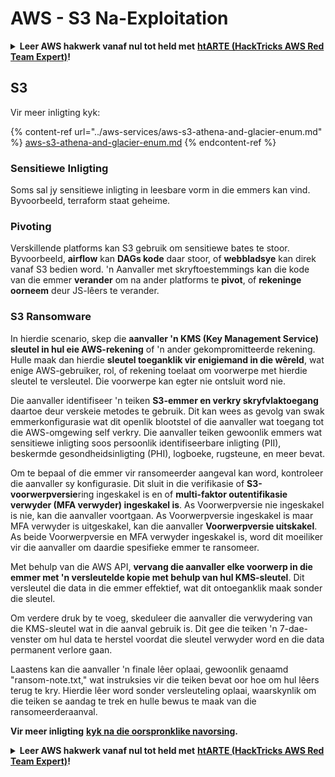 # AWS - S3 Na-Exploitation

<details>

<summary><strong>Leer AWS hakwerk vanaf nul tot held met</strong> <a href="https://training.hacktricks.xyz/courses/arte"><strong>htARTE (HackTricks AWS Red Team Expert)</strong></a><strong>!</strong></summary>

Ander maniere om HackTricks te ondersteun:

* As jy wil sien dat jou **maatskappy geadverteer word in HackTricks** of **HackTricks aflaai in PDF-formaat** Kyk na die [**INSKRYWINGSPLANNE**](https://github.com/sponsors/carlospolop)!
* Kry die [**amptelike PEASS & HackTricks swag**](https://peass.creator-spring.com)
* Ontdek [**Die PEASS Familie**](https://opensea.io/collection/the-peass-family), ons versameling van eksklusiewe [**NFTs**](https://opensea.io/collection/the-peass-family)
* **Sluit aan by die** 💬 [**Discord groep**](https://discord.gg/hRep4RUj7f) of die [**telegram groep**](https://t.me/peass) of **volg** ons op **Twitter** 🐦 [**@hacktricks_live**](https://twitter.com/hacktricks_live)**.**
* **Deel jou haktruuks deur PRs in te dien by die** [**HackTricks**](https://github.com/carlospolop/hacktricks) en [**HackTricks Cloud**](https://github.com/carlospolop/hacktricks-cloud) github repos.

</details>

## S3

Vir meer inligting kyk:

{% content-ref url="../aws-services/aws-s3-athena-and-glacier-enum.md" %}
[aws-s3-athena-and-glacier-enum.md](../aws-services/aws-s3-athena-and-glacier-enum.md)
{% endcontent-ref %}

### Sensitiewe Inligting

Soms sal jy sensitiewe inligting in leesbare vorm in die emmers kan vind. Byvoorbeeld, terraform staat geheime.

### Pivoting

Verskillende platforms kan S3 gebruik om sensitiewe bates te stoor.\
Byvoorbeeld, **airflow** kan **DAGs kode** daar stoor, of **webbladsye** kan direk vanaf S3 bedien word. 'n Aanvaller met skryftoestemmings kan die kode van die emmer **verander** om na ander platforms te **pivot**, of **rekeninge oorneem** deur JS-lêers te verander.

### S3 Ransomware

In hierdie scenario, skep die **aanvaller 'n KMS (Key Management Service) sleutel in hul eie AWS-rekening** of 'n ander gekompromitteerde rekening. Hulle maak dan hierdie **sleutel toeganklik vir enigiemand in die wêreld**, wat enige AWS-gebruiker, rol, of rekening toelaat om voorwerpe met hierdie sleutel te versleutel. Die voorwerpe kan egter nie ontsluit word nie.

Die aanvaller identifiseer 'n teiken **S3-emmer en verkry skryfvlaktoegang** daartoe deur verskeie metodes te gebruik. Dit kan wees as gevolg van swak emmerkonfigurasie wat dit openlik blootstel of die aanvaller wat toegang tot die AWS-omgewing self verkry. Die aanvaller teiken gewoonlik emmers wat sensitiewe inligting soos persoonlik identifiseerbare inligting (PII), beskermde gesondheidsinligting (PHI), logboeke, rugsteune, en meer bevat.

Om te bepaal of die emmer vir ransomeerder aangeval kan word, kontroleer die aanvaller sy konfigurasie. Dit sluit in die verifikasie of **S3-voorwerpversie**ring ingeskakel is en of **multi-faktor outentifikasie verwyder (MFA verwyder) ingeskakel is**. As Voorwerpversie nie ingeskakel is nie, kan die aanvaller voortgaan. As Voorwerpversie ingeskakel is maar MFA verwyder is uitgeskakel, kan die aanvaller **Voorwerpversie uitskakel**. As beide Voorwerpversie en MFA verwyder ingeskakel is, word dit moeiliker vir die aanvaller om daardie spesifieke emmer te ransomeer.

Met behulp van die AWS API, **vervang die aanvaller elke voorwerp in die emmer met 'n versleutelde kopie met behulp van hul KMS-sleutel**. Dit versleutel die data in die emmer effektief, wat dit ontoeganklik maak sonder die sleutel.

Om verdere druk by te voeg, skeduleer die aanvaller die verwydering van die KMS-sleutel wat in die aanval gebruik is. Dit gee die teiken 'n 7-dae-venster om hul data te herstel voordat die sleutel verwyder word en die data permanent verlore gaan.

Laastens kan die aanvaller 'n finale lêer oplaai, gewoonlik genaamd "ransom-note.txt," wat instruksies vir die teiken bevat oor hoe om hul lêers terug te kry. Hierdie lêer word sonder versleuteling oplaai, waarskynlik om die teiken se aandag te trek en hulle bewus te maak van die ransomeerderaanval.

**Vir meer inligting** [**kyk na die oorspronklike navorsing**](https://rhinosecuritylabs.com/aws/s3-ransomware-part-1-attack-vector/)**.**

<details>

<summary><strong>Leer AWS hakwerk vanaf nul tot held met</strong> <a href="https://training.hacktricks.xyz/courses/arte"><strong>htARTE (HackTricks AWS Red Team Expert)</strong></a><strong>!</strong></summary>

Ander maniere om HackTricks te ondersteun:

* As jy wil sien dat jou **maatskappy geadverteer word in HackTricks** of **HackTricks aflaai in PDF-formaat** Kyk na die [**INSKRYWINGSPLANNE**](https://github.com/sponsors/carlospolop)!
* Kry die [**amptelike PEASS & HackTricks swag**](https://peass.creator-spring.com)
* Ontdek [**Die PEASS Familie**](https://opensea.io/collection/the-peass-family), ons versameling van eksklusiewe [**NFTs**](https://opensea.io/collection/the-peass-family)
* **Sluit aan by die** 💬 [**Discord groep**](https://discord.gg/hRep4RUj7f) of die [**telegram groep**](https://t.me/peass) of **volg** ons op **Twitter** 🐦 [**@hacktricks_live**](https://twitter.com/hacktricks_live)**.**
* **Deel jou haktruuks deur PRs in te dien by die** [**HackTricks**](https://github.com/carlospolop/hacktricks) en [**HackTricks Cloud**](https://github.com/carlospolop/hacktricks-cloud) github repos.

</details>

